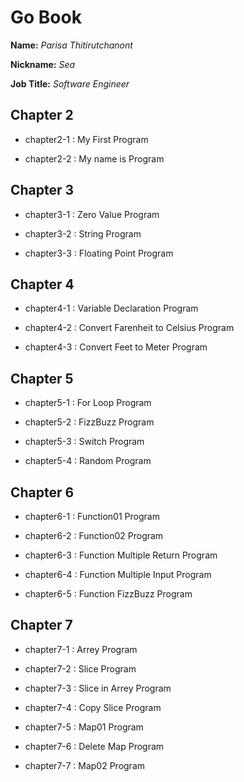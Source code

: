 # Go Book

**Name:** *Parisa Thitirutchanont*

**Nickname:** *Sea*

**Job Title:** *Software Engineer*

## Chapter 2

* chapter2-1 : My First Program

* chapter2-2 : My name is Program

## Chapter 3

* chapter3-1 : Zero Value Program

* chapter3-2 : String Program

* chapter3-3 : Floating Point Program

## Chapter 4

* chapter4-1 : Variable Declaration Program

* chapter4-2 : Convert Farenheit to Celsius Program

* chapter4-3 : Convert Feet to Meter Program

## Chapter 5

* chapter5-1 : For Loop Program

* chapter5-2 : FizzBuzz Program

* chapter5-3 : Switch Program

* chapter5-4 : Random Program

## Chapter 6

* chapter6-1 : Function01 Program

* chapter6-2 : Function02 Program

* chapter6-3 : Function Multiple Return Program

* chapter6-4 : Function Multiple Input Program

* chapter6-5 : Function FizzBuzz Program

## Chapter 7

* chapter7-1 : Arrey Program

* chapter7-2 : Slice Program

* chapter7-3 : Slice in Arrey Program

* chapter7-4 : Copy Slice Program

* chapter7-5 : Map01 Program

* chapter7-6 : Delete Map Program

* chapter7-7 : Map02 Program
